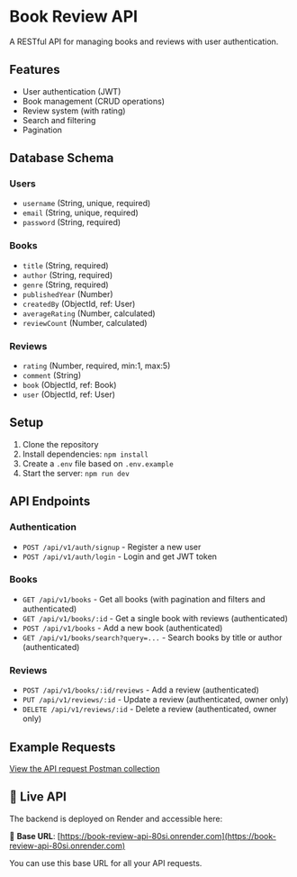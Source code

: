 # Book Review API

A RESTful API for managing books and reviews with user authentication.

## Features

- User authentication (JWT)
- Book management (CRUD operations)
- Review system (with rating)
- Search and filtering
- Pagination

## Database Schema

### Users
- `username` (String, unique, required)
- `email` (String, unique, required)
- `password` (String, required)

### Books
- `title` (String, required)
- `author` (String, required)
- `genre` (String, required)
- `publishedYear` (Number)
- `createdBy` (ObjectId, ref: User)
- `averageRating` (Number, calculated)
- `reviewCount` (Number, calculated)

### Reviews
- `rating` (Number, required, min:1, max:5)
- `comment` (String)
- `book` (ObjectId, ref: Book)
- `user` (ObjectId, ref: User)

## Setup

1. Clone the repository
2. Install dependencies: `npm install`
3. Create a `.env` file based on `.env.example`
4. Start the server: `npm run dev`

## API Endpoints

### Authentication
- `POST /api/v1/auth/signup` - Register a new user
- `POST /api/v1/auth/login` - Login and get JWT token

### Books
- `GET /api/v1/books` - Get all books (with pagination and filters and authenticated)
- `GET /api/v1/books/:id` - Get a single book with reviews (authenticated)
- `POST /api/v1/books` - Add a new book (authenticated)
- `GET /api/v1/books/search?query=...` - Search books by title or author (authenticated)

### Reviews
- `POST /api/v1/books/:id/reviews` - Add a review (authenticated)
- `PUT /api/v1/reviews/:id` - Update a review (authenticated, owner only)
- `DELETE /api/v1/reviews/:id` - Delete a review (authenticated, owner only)

## Example Requests

[View the API request Postman collection](./BookReviewAPI.postman_collection.json)


## 🚀 Live API

The backend is deployed on Render and accessible here:

🔗 **Base URL**: [https://book-review-api-80si.onrender.com](https://book-review-api-80si.onrender.com)

You can use this base URL for all your API requests.
